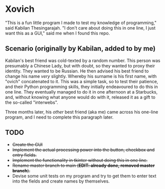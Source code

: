 # Xovich

"This is a fun little program I made to test my knowledge of programming," said Kabilan Thesingarajah.
"I don't care about doing this in one line, I just want this as a GUI," said me when I found this repo.

## Scenario (originally by Kabilan, added to by me)

Kabilan's best friend was cold-texted by a random number. This person was presumably a Chinese Lady, but with doubt, so they wanted to proxy their identity. They wanted to be Russian.
He then advised his best friend to change his name _very_ slightly. Whereby his surname is his first name, with "ovich" concatenated to it.
This was a simple task, so to test their patience, and their Python programming skills, they initially endeavoured to do this in one line. They eventually managed to do it in one afternoon at a Starbucks, and, without knowing what anyone would do with it, released it as a gift to the so-called "interwebs".

Three months later, his _other_ best friend (aka me) came across his one-line program, and I need to complete this paragraph later.

## TODO

- ~~Create the GUI~~
- ~~Implement the actual processing power into the button, checkbox and entry fields.~~
- ~~Implement the functionality in tkinter without doing this in one line.~~
- ~~Rename master branch to main (**EDIT: already done, removed master branch**).~~
- Devise some unit tests on my program and try to get them to enter text into the fields and create names by themselves.
